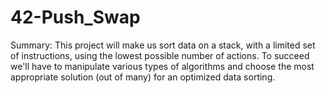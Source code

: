 # 42-Push_Swap
Summary: This project will make us sort data on a stack, with a limited set of instructions, using the lowest possible number of actions. To succeed we'll have to manipulate various types of algorithms and choose the most appropriate solution (out of many) for an optimized data sorting.

